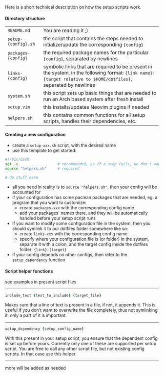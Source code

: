 Here is a short technical description on how the setup scripts work.

#### Directory structure
<table>
    <tr>
        <td><code>README.md</code></td>
        <td>You are reading it ;)</td>
    </tr>
    <tr>
        <td><code>setup-{config}.sh</code></td>
        <td>the script that contains the steps needed to intialize/update the corresponding <code>{config}</code></td>
    </tr>
    <tr>
        <td><code>packages-{config}</code></td>
        <td>the required package names for the particular <code>{config}</code>, separated by newlines</td>
    </tr>
    <tr>
        <td><code>links-{config}</code></td>
        <td>symbolic links that are required to be present in the system, in the following format: <code>{link name}:{target relative to $HOME/dotfiles}</code>, separated by newlines</td>
    </tr>
    <tr>
        <td><code>system.sh</code></td>
        <td>this script sets up basic things that are needed to run an Arch based system after fresh install</td>
    </tr>
    <tr>
        <td><code>setup.vim</code></td>
        <td>this installs/updates Neovim plugins if needed</td>
    </tr>
    <tr>
        <td><code>helpers.sh</code></td>
        <td>this contains common functions for all setup scripts, handles their dependencies, etc.</td>
    </tr>
</table>

#### Creating a new configuration
- create a `setup-xxx.sh` script, with the desired name
- use this template to get started:
```bash
#!/bin/bash
set -e                  # recommended, as if a step fails, we don't want to continue
source "helpers.sh"     # required

# do stuff here
```
- all you need in reality is to `source "helpers.sh"`, then your config will be accounted for
- if your configuration has some pacman packages that are needed, eg. a program that you want to customize:
    - create `packages-xxx` with the corresponding config name
    - add your packages' names there, and they will be automatically handled before your setup script runs
- if you want to modify some configuration file in the system, then you should symlink it to our dotfiles folder somewhere like so:
    - create `links-xxx` with the corresponding config name
    - specify where your configuration file is (or folder) in the system, separate it with a colon, and the target config inside the dotfiles folder: `{link}:{target}`
- if your config depends on other configs, then refer to the `setup_dependency` function

#### Script helper functions
see examples in present script files

---

```j
include_text {text_to_include} {target_file}
```
Makes sure that a line of text is present in a file, if not, it appends it.
This is useful if you don't want to overwrite the file completely, thus not symlinking it,
only a part of it is important.

---

```j
setup_dependency {setup_config_name}
```
With this present in your setup script, you ensure that the dependent config is set up before yours. Currently only one of these are supported per setup script.
You are free to call any other script file, but not existing config scripts. In that case use this helper.

---

more will be added as needed

